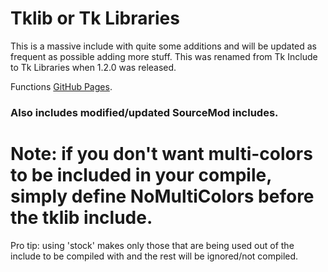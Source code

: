 # Tklib or Tk Libraries
This is a massive include with quite some additions and will be updated as frequent as possible adding more stuff.
This was renamed from Tk Include to Tk Libraries when 1.2.0 was released.

Functions [GitHub Pages](https://github.com/Teamkiller324/Tklib/blob/main/functions.md).

### Also includes modified/updated SourceMod includes.

# Note: if you don't want multi-colors to be included in your compile, simply define NoMultiColors before the tklib include.

Pro tip: using 'stock' makes only those that are being used out of the include to be compiled with and the rest will be ignored/not compiled.

